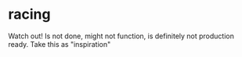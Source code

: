 # racing

Watch out! Is not done, might not function, is definitely not production ready. Take this as "inspiration"
